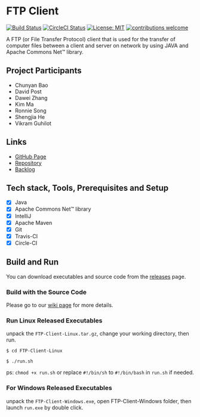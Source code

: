 # FTP Client
[![Build Status](https://travis-ci.com/psu-agile-group/FTP-Client.svg?branch=master)](https://travis-ci.com/psu-agile-group/FTP-Client)
[![CircleCI Status](https://circleci.com/gh/psu-agile-group/FTP-Client.svg?style=shield&circle-token=:circle-token)](https://circleci.com/gh/psu-agile-group/FTP-Client)
[![License: MIT](https://img.shields.io/badge/License-MIT-yellow.svg)](https://github.com/psu-agile-group/FTP-Client/License)
[![contributions welcome](https://img.shields.io/badge/contributions-welcome-brightgreen.svg?style=flat)](https://github.com/psu-agile-group/FTP-Client/issues)

A FTP (or File Transfer Protocol) client that is used for the transfer of computer files between a client and server on network by using JAVA and Apache Commons Net™ library.
<!--project description-->

## Project Participants
* Chunyan Bao
* David Post
* Dawei Zhang
* Kim Ma
* Ronnie Song
* Shengjia He
* Vikram Guhilot

## Links
* [GitHub Page](https://psu-agile-group.github.io/FTP-Client/)
* [Repository](https://github.com/psu-agile-group)
* [Backlog](https://github.com/psu-agile-group/FTP-Client/blob/master/BACKLOG.md)

## Tech stack, Tools, Prerequisites and Setup
- [x] Java
- [x] Apache Commons Net™ library
- [x] IntelliJ
- [x] Apache Maven
- [x] Git
- [x] Travis-CI
- [x] Circle-CI

## Build and Run
You can download executables and source code from the [releases](https://github.com/psu-agile-group/FTP-Client/releases) page.

### Build with the Source Code
Please go to our [wiki page](https://github.com/psu-agile-group/FTP-Client/wiki/Setup) for more details.

### Run Linux Released Executables
unpack the `FTP-Client-Linux.tar.gz`, change your working directory, then run.
```shell
$ cd FTP-Client-Linux
```
```shell
$ ./run.sh
```
ps: `chmod +x run.sh` or replace `#!/bin/sh` to `#!/bin/bash` in `run.sh` if needed. 

### For Windows Released Executables
unpack the `FTP-Client-Windows.exe`, open FTP-Client-Windows folder, then launch `run.exe` by double click.


